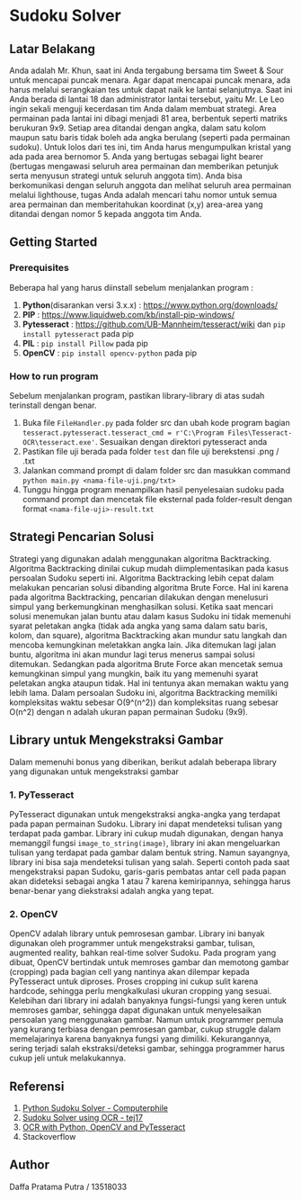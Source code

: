 # Sudoku Solver


## Latar Belakang
Anda adalah Mr. Khun, saat ini Anda tergabung bersama tim Sweet & Sour untuk mencapai puncak menara. Agar dapat mencapai puncak menara, ada harus melalui serangkaian tes untuk dapat naik ke lantai selanjutnya. Saat ini Anda berada di lantai 18 dan administrator lantai tersebut, yaitu Mr. Le Leo ingin sekali menguji kecerdasan tim Anda dalam membuat strategi. Area permainan pada lantai ini dibagi menjadi 81 area, berbentuk seperti matriks berukuran 9x9. Setiap area ditandai dengan angka, dalam satu kolom maupun satu baris tidak boleh ada angka berulang (seperti pada permainan sudoku). Untuk lolos dari tes ini, tim Anda harus mengumpulkan kristal yang ada pada area bernomor 5. Anda yang bertugas sebagai light bearer (bertugas mengawasi seluruh area permainan dan memberikan petunjuk serta menyusun strategi untuk seluruh anggota tim). Anda bisa berkomunikasi dengan seluruh anggota dan melihat seluruh area permainan melalui lighthouse, tugas Anda adalah mencari tahu nomor untuk semua area permainan dan memberitahukan koordinat (x,y) area-area yang ditandai dengan nomor 5 kepada anggota tim Anda.


## Getting Started
### Prerequisites
Beberapa hal yang harus diinstall sebelum menjalankan program :
1. **Python**(disarankan versi 3.x.x) : https://www.python.org/downloads/
2. **PIP** : https://www.liquidweb.com/kb/install-pip-windows/
3. **Pytesseract** : https://github.com/UB-Mannheim/tesseract/wiki dan `pip install pytesseract` pada pip
4. **PIL** : `pip install Pillow` pada pip
5. **OpenCV** : `pip install opencv-python` pada pip

### How to run program
Sebelum menjalankan program, pastikan library-library di atas sudah terinstall dengan benar.
1. Buka file `FileHandler.py` pada folder src dan ubah kode program bagian `tesseract.pytesseract.tesseract_cmd = r'C:\Program Files\Tesseract-OCR\tesseract.exe'`. Sesuaikan dengan direktori pytesseract anda
2. Pastikan file uji berada pada folder `test` dan file uji berekstensi .png / .txt
3. Jalankan command prompt di dalam folder src dan masukkan command `python main.py <nama-file-uji.png/txt>`
4. Tunggu hingga program menampilkan hasil penyelesaian sudoku pada command prompt dan mencetak file eksternal pada folder-result dengan format `<nama-file-uji>-result.txt`


## Strategi Pencarian Solusi
Strategi yang digunakan adalah menggunakan algoritma Backtracking. Algoritma Backtracking dinilai cukup mudah diimplementasikan pada kasus persoalan Sudoku seperti ini. Algoritma Backtracking lebih cepat dalam melakukan pencarian solusi dibanding algoritma Brute Force. Hal ini karena pada algoritma Backtracking, pencarian dilakukan dengan menelusuri simpul yang berkemungkinan menghasilkan solusi. Ketika saat mencari solusi menemukan jalan buntu atau dalam kasus Sudoku ini tidak memenuhi syarat peletakan angka (tidak ada angka yang sama dalam satu baris, kolom, dan square), algoritma Backtracking akan mundur satu langkah dan mencoba kemungkinan meletakkan angka lain. Jika ditemukan lagi jalan buntu, algoritma ini akan mundur lagi terus menerus sampai solusi ditemukan. Sedangkan pada algoritma Brute Force akan mencetak semua kemungkinan simpul yang mungkin, baik itu yang memenuhi syarat peletakan angka ataupun tidak. Hal ini tentunya akan memakan waktu yang lebih lama. Dalam persoalan Sudoku ini, algoritma Backtracking memiliki kompleksitas waktu sebesar O(9^(n^2)) dan kompleksitas ruang sebesar O(n^2) dengan n adalah ukuran papan permainan Sudoku (9x9).


## Library untuk Mengekstraksi Gambar
Dalam memenuhi bonus yang diberikan, berikut adalah beberapa library yang digunakan untuk mengekstraksi gambar
### 1. PyTesseract
PyTesseract digunakan untuk mengekstraksi angka-angka yang terdapat pada papan permainan Sudoku. Library ini dapat mendeteksi tulisan yang terdapat pada gambar. Library ini cukup mudah digunakan, dengan hanya memanggil fungsi `image_to_string(image)`, library ini akan mengeluarkan tulisan yang terdapat pada gambar dalam bentuk string. Namun sayangnya, library ini bisa saja mendeteksi tulisan yang salah. Seperti contoh pada saat mengekstraksi papan Sudoku, garis-garis pembatas antar cell pada papan akan dideteksi sebagai angka 1 atau 7 karena kemiripannya, sehingga harus benar-benar yang diekstraksi adalah angka yang tepat. 
### 2. OpenCV
OpenCV adalah library untuk pemrosesan gambar. Library ini banyak digunakan oleh programmer untuk mengekstraksi gambar, tulisan, augmented reality, bahkan real-time solver Sudoku. Pada program yang dibuat, OpenCV bertindak untuk memroses gambar dan memotong gambar (cropping) pada bagian cell yang nantinya akan dilempar kepada PyTesseract untuk diproses. Proses cropping ini cukup sulit karena hardcode, sehingga perlu mengkalkulasi ukuran cropping yang sesuai. Kelebihan dari library ini adalah banyaknya fungsi-fungsi yang keren untuk memroses gambar, sehingga dapat digunakan untuk menyelesaikan persoalan yang menggunakan gambar. Namun untuk programmer pemula yang kurang terbiasa dengan pemrosesan gambar, cukup struggle dalam memelajarinya karena banyaknya fungsi yang dimiliki. Kekurangannya, sering terjadi salah ekstraksi/deteksi gambar, sehingga programmer harus cukup jeli untuk melakukannya.


## Referensi
1. [Python Sudoku Solver - Computerphile](https://www.youtube.com/watch?v=G_UYXzGuqvM)
2. [Sudoku Solver using OCR - tej17](https://github.com/tej17/Sudoku-Solver-using-OCR/blob/master/sudoku.py)
3. [OCR with Python, OpenCV and PyTesseract](https://medium.com/@jaafarbenabderrazak.info/ocr-with-tesseract-opencv-and-python-d2c4ec097866)
4. Stackoverflow


## Author
Daffa Pratama Putra / 13518033
